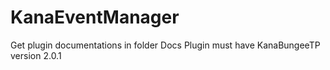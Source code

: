 # KanaEventManager

Get plugin documentations in folder Docs
Plugin must have KanaBungeeTP version 2.0.1
